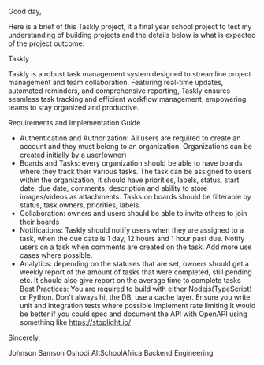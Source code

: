 Good day,

Here is a brief of this Taskly project, it a final year school project to test my understanding of building projects and the details below is what is expected of the project outcome:

 Taskly

Taskly is a robust task management system designed to streamline project management and team collaboration. Featuring real-time updates, automated reminders, and comprehensive reporting, Taskly ensures seamless task tracking and efficient workflow management, empowering teams to stay organized and productive.

Requirements and Implementation Guide
- Authentication and Authorization: All users are required to create an account and they must belong to an organization. Organizations can be created initially by a user(owner) 
- Boards and Tasks: every organization should be able to have boards where they track their various tasks. The task can be assigned to users within the organization, it should have priorities, labels, status, start date, due date, comments, description and ability to store images/videos as attachments. Tasks on boards should be filterable by status, task owners, priorities, labels.
- Collaboration: owners and users should be able to invite others to join their boards
- Notifications: Taskly should notify users when they are assigned to a task, when the due date is 1 day, 12 hours and 1 hour past due. Notify users on a task when comments are created on the task. Add more use cases where possible.
- Analytics: depending on the statuses that are set, owners should get a weekly report of the amount of tasks that were completed, still pending etc. It should also give report on the average time to complete tasks
Best Practices:
You are required to build with either Nodejs(TypeScript) or Python.
Don't always hit the DB, use a cache layer.
Ensure you write unit and integration tests where possible
Implement rate limiting
It would be better if you could spec and document the API with OpenAPI using something like https://stoplight.io/


Sincerely,

Johnson Samson Oshodi
AltSchoolAfrica
Backend Engineering


